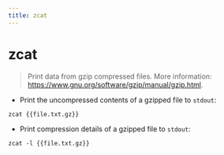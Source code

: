 ```yaml
---
title: zcat
---
```

# zcat

> Print data from gzip compressed files.
> More information: <https://www.gnu.org/software/gzip/manual/gzip.html>.

- Print the uncompressed contents of a gzipped file to `stdout`:

`zcat {{file.txt.gz}}`

- Print compression details of a gzipped file to `stdout`:

`zcat -l {{file.txt.gz}}`
